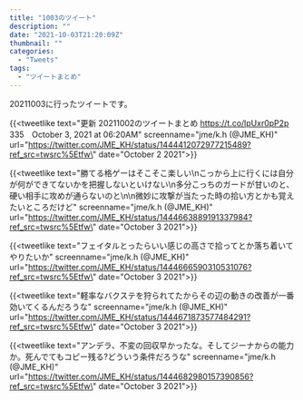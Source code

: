 ```yaml
---
title: "1003のツイート"
description: ""
date: "2021-10-03T21:20:09Z"
thumbnail: ""
categories:
  - "Tweets"
tags:
  - "ツイートまとめ"
---
```

20211003に行ったツイートです。
<!--more-->
{{<tweetlike text=\"更新 20211002のツイートまとめ https://t.co/lpUxr0pP2p 335　October 3, 2021 at 06:20AM\" screenname=\"jme/k.h (@JME_KH)\" url=\"https://twitter.com/JME_KH/status/1444412072977215489?ref_src=twsrc%5Etfw\" date=\"October 2 2021\">}}

{{<tweetlike text=\"勝てる格ゲーはそこそこ楽しい\nこっから上に行くには自分が何ができてないかを把握しないといけない\n多分こっちのガードが甘いのと、硬い相手に攻めが通らないのと\n\n微妙に攻撃が当たった時の拾い方とかも覚えたいところだけど\" screenname=\"jme/k.h (@JME_KH)\" url=\"https://twitter.com/JME_KH/status/1444663889191337984?ref_src=twsrc%5Etfw\" date=\"October 3 2021\">}}

{{<tweetlike text=\"フェイタルとったらいい感じの高さで拾ってとか落ち着いてやりたいか\" screenname=\"jme/k.h (@JME_KH)\" url=\"https://twitter.com/JME_KH/status/1444666590310531076?ref_src=twsrc%5Etfw\" date=\"October 3 2021\">}}

{{<tweetlike text=\"軽率なバクステを狩られてたからその辺の動きの改善が一番効いてくるんだろうな\" screenname=\"jme/k.h (@JME_KH)\" url=\"https://twitter.com/JME_KH/status/1444671873577484291?ref_src=twsrc%5Etfw\" date=\"October 3 2021\">}}

{{<tweetlike text=\"アンデラ、不変の回収早かったな。そしてジーナからの能力か。死んでてもコピー残る?どういう条件だろうな\" screenname=\"jme/k.h (@JME_KH)\" url=\"https://twitter.com/JME_KH/status/1444682980157390856?ref_src=twsrc%5Etfw\" date=\"October 3 2021\">}}

